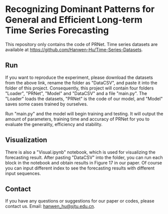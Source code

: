 # Recognizing Dominant Patterns for General and Efficient Long-term Time Series Forecasting

This repository only contains the code of PRNet. Time series datasets are available at https://github.com/Hanwen-Hu/Time-Series-Datasets.

## Run
If you want to reproduce the experiment, please download the datasets from the above link, rename the folder as "DataCSV", and paste it into the folder of this project.
Consequently, this project will contain four folders "Loader", "PRNet", "Model" and "DataCSV" and a file "main.py".
The "Loader" loads the datasets, "PRNet" is the code of our model, and "Model" saves some cases trained by ourselves.

Run "main.py" and the model will begin training and testing. It will output the amount of parameters, training time and accuracy of PRNet for you to evaluate the generality, efficiency and stability. 

## Visualization
There is also a "Visual.ipynb" notebook, which is used for visualizing the forecasting result. After pasting "DataCSV" into the folder, you can run each block in the notebook and obtain results in Figure 17 in our paper.
Of course you can input different index to see the forecasting results with different input sequences.

## Contact
If you have any questions or suggestions for our paper or codes, please contact us. Email: hanwen_hu@sjtu.edu.cn.
